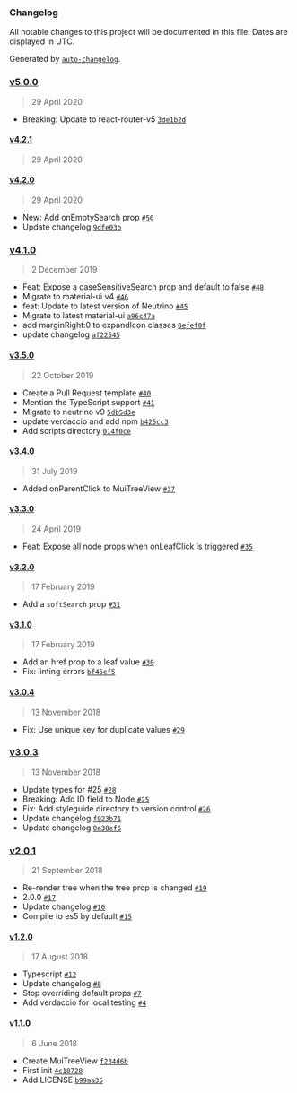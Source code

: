 ### Changelog

All notable changes to this project will be documented in this file. Dates are displayed in UTC.

Generated by [`auto-changelog`](https://github.com/CookPete/auto-changelog).

### [v5.0.0](https://github.com/helfi92/material-ui-treeview/compare/v4.2.1...v5.0.0)

> 29 April 2020

- Breaking: Update to react-router-v5 [`3de1b2d`](https://github.com/helfi92/material-ui-treeview/commit/3de1b2d884f196180dce144d01e54318ef5a4445)

#### [v4.2.1](https://github.com/helfi92/material-ui-treeview/compare/v4.2.0...v4.2.1)

> 29 April 2020

#### [v4.2.0](https://github.com/helfi92/material-ui-treeview/compare/v4.1.0...v4.2.0)

> 29 April 2020

- New: Add onEmptySearch prop [`#50`](https://github.com/helfi92/material-ui-treeview/pull/50)
- Update changelog [`9dfe03b`](https://github.com/helfi92/material-ui-treeview/commit/9dfe03b03af0bddd667288d1eb0cbe35e00ede15)

### [v4.1.0](https://github.com/helfi92/material-ui-treeview/compare/v3.5.0...v4.1.0)

> 2 December 2019

- Feat: Expose a caseSensitiveSearch prop and default to false [`#48`](https://github.com/helfi92/material-ui-treeview/pull/48)
- Migrate to material-ui v4 [`#46`](https://github.com/helfi92/material-ui-treeview/pull/46)
- feat: Update to latest version of Neutrino [`#45`](https://github.com/helfi92/material-ui-treeview/pull/45)
- Migrate to latest material-ui [`a96c47a`](https://github.com/helfi92/material-ui-treeview/commit/a96c47afce4a9e73d3e322fecf7ae444c5e0ef83)
- add marginRight:0 to expandIcon classes [`0efef0f`](https://github.com/helfi92/material-ui-treeview/commit/0efef0f2398b6daf902112f1c918597101dd1652)
- update changelog [`af22545`](https://github.com/helfi92/material-ui-treeview/commit/af22545515139706b565bb1b30f7e830bd0972fc)

#### [v3.5.0](https://github.com/helfi92/material-ui-treeview/compare/v3.4.0...v3.5.0)

> 22 October 2019

- Create a Pull Request template [`#40`](https://github.com/helfi92/material-ui-treeview/pull/40)
- Mention the TypeScript support [`#41`](https://github.com/helfi92/material-ui-treeview/pull/41)
- Migrate to neutrino v9 [`5db5d3e`](https://github.com/helfi92/material-ui-treeview/commit/5db5d3e545c3ccf2f365be4b2232e63a35891731)
- update verdaccio and add npm [`b425cc3`](https://github.com/helfi92/material-ui-treeview/commit/b425cc3c1d2fbf474c6920373fd98ebb6d4f440e)
- Add scripts directory [`014f0ce`](https://github.com/helfi92/material-ui-treeview/commit/014f0ce2ddc13aed06162d9f1e62134c390eb7c7)

#### [v3.4.0](https://github.com/helfi92/material-ui-treeview/compare/v3.3.0...v3.4.0)

> 31 July 2019

- Added onParentClick to MuiTreeView [`#37`](https://github.com/helfi92/material-ui-treeview/pull/37)

#### [v3.3.0](https://github.com/helfi92/material-ui-treeview/compare/v3.2.0...v3.3.0)

> 24 April 2019

- Feat: Expose all node props when onLeafClick is triggered [`#35`](https://github.com/helfi92/material-ui-treeview/pull/35)

#### [v3.2.0](https://github.com/helfi92/material-ui-treeview/compare/v3.1.0...v3.2.0)

> 17 February 2019

- Add a `softSearch` prop [`#31`](https://github.com/helfi92/material-ui-treeview/pull/31)

#### [v3.1.0](https://github.com/helfi92/material-ui-treeview/compare/v3.0.4...v3.1.0)

> 17 February 2019

- Add an href prop to a leaf value [`#30`](https://github.com/helfi92/material-ui-treeview/pull/30)
- Fix: linting errors [`bf45ef5`](https://github.com/helfi92/material-ui-treeview/commit/bf45ef5a61626a73ade6870531ec93cb14a2d116)

#### [v3.0.4](https://github.com/helfi92/material-ui-treeview/compare/v3.0.3...v3.0.4)

> 13 November 2018

- Fix: Use unique key for duplicate values [`#29`](https://github.com/helfi92/material-ui-treeview/pull/29)

### [v3.0.3](https://github.com/helfi92/material-ui-treeview/compare/v2.0.1...v3.0.3)

> 13 November 2018

- Update types for #25 [`#28`](https://github.com/helfi92/material-ui-treeview/pull/28)
- Breaking: Add ID field to Node [`#25`](https://github.com/helfi92/material-ui-treeview/pull/25)
- Fix: Add styleguide directory to version control [`#26`](https://github.com/helfi92/material-ui-treeview/pull/26)
- Update changelog [`f923b71`](https://github.com/helfi92/material-ui-treeview/commit/f923b713e2cd3554f66469ef286785367668fdb2)
- Update changelog [`0a38ef6`](https://github.com/helfi92/material-ui-treeview/commit/0a38ef687933c314bdd7a2fdd8ff52b66507ba68)

### [v2.0.1](https://github.com/helfi92/material-ui-treeview/compare/v1.2.0...v2.0.1)

> 21 September 2018

- Re-render tree when the tree prop is changed [`#19`](https://github.com/helfi92/material-ui-treeview/pull/19)
- 2.0.0 [`#17`](https://github.com/helfi92/material-ui-treeview/pull/17)
- Update changelog [`#16`](https://github.com/helfi92/material-ui-treeview/pull/16)
- Compile to es5 by default [`#15`](https://github.com/helfi92/material-ui-treeview/pull/15)

#### [v1.2.0](https://github.com/helfi92/material-ui-treeview/compare/v1.1.0...v1.2.0)

> 17 August 2018

- Typescript [`#12`](https://github.com/helfi92/material-ui-treeview/pull/12)
- Update changelog [`#8`](https://github.com/helfi92/material-ui-treeview/pull/8)
- Stop overriding default props [`#7`](https://github.com/helfi92/material-ui-treeview/pull/7)
- Add verdaccio for local testing [`#4`](https://github.com/helfi92/material-ui-treeview/pull/4)

#### v1.1.0

> 6 June 2018

- Create MuiTreeView [`f234d6b`](https://github.com/helfi92/material-ui-treeview/commit/f234d6bc1ad7dbbfdb71f9ded768d5da9d2788b1)
- First init [`4c18728`](https://github.com/helfi92/material-ui-treeview/commit/4c187287dcd852c62e51f6636533f76fc99f50da)
- Add LICENSE [`b99aa35`](https://github.com/helfi92/material-ui-treeview/commit/b99aa35cabcf841c9ffef70518672e7785112502)
